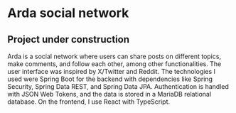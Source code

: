 # Arda social network 

## Project under construction

Arda is a social network where users can share posts on different topics, make comments, and follow each other, among other functionalities. The user interface was inspired by X/Twitter and Reddit.
The technologies I used were Spring Boot for the backend with dependencies like Spring Security, Spring Data REST, and Spring Data JPA. 
Authentication is handled with JSON Web Tokens, and the data is stored in a MariaDB relational database. On the frontend, I use React with TypeScript.

 

